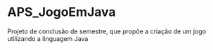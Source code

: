 # APS_JogoEmJava
Projeto de conclusão de semestre, que propõe a criação de um jogo utilizando a linguagem Java
